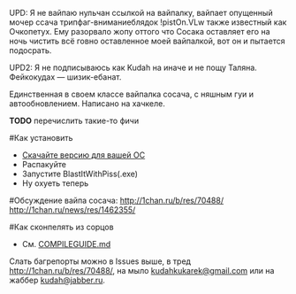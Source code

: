 UPD: Я не вайпаю нульчан ссылкой на вайпалку, вайпает опущенный мочер ссача трипфаг-вниманиеблядок !pistOn.VLw также известный как Очкопетух. Ему разорвало жопу оттого что Сосака оставляет его на ночь чистить всё говно оставленное моей вайпалкой, вот он и пытается подосрать.

UPD2: Я не подписываюсь как Kudah на иначе и не пощу Таляна. Фейкокудах — шизик-ебанат.

Единственная в своем классе вайпалка сосача, с няшным гуи и автообновлением. Написано на хачкеле.

**TODO** перечислить такие-то фичи

#Как установить
+ [Скачайте версию для вашей ОС](https://github.com/exbb2/BlastItWithPiss/downloads)
+ Распакуйте
+ Запустите BlastItWithPiss(.exe)
+ Ну охуеть теперь

#Обсуждение вайпа сосача:
http://1chan.ru/b/res/70488/
http://1chan.ru/news/res/1462355/

#Как сконпелять из сорцов
+ См. [COMPILEGUIDE.md](https://github.com/exbb2/BlastItWithPiss/blob/master/COMPILEGUIDE.md)

Слать багрепорты можно в Issues выше, в тред http://1chan.ru/b/res/70488/, на мыло kudahkukarek@gmail.com или на жаббер kudah@jabber.ru.
